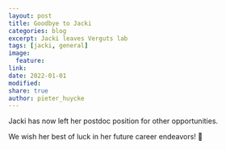 ```yaml
---
layout: post
title: Goodbye to Jacki
categories: blog
excerpt: Jacki leaves Verguts lab 
tags: [jacki, general]
image:
  feature:
link:
date: 2022-01-01
modified:
share: true
author: pieter_huycke
---
```


Jacki has now left her postdoc position for other opportunities. 

We wish her best of luck in her future career endeavors! :clap:
